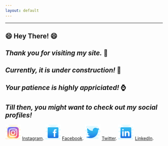 ```yaml
---
layout: default
---
```


---
😄 **Hey There!** 😄
---
_Thank you for visiting my site._ 👏
---
_Currently, it is under construction!_ 🚧
---
_Your patience is highly appriciated!_ ⌚
---
_Till then, you might want to check out my social profiles!_
---

![Instagram](./icons/icons8-instagram-50.png)
[Instagram](https://instagram.com/teekamsuthar).
![Facebook](./icons/icons8-facebook-old-50.png)
[Facebook](https://www.facebook.com/teekam.suthar.79).
![Twitter](./icons/icons8-twitter-50.png)
[Twitter](https://twitter.com/Teekam_Suthar).
![LinkedIn](./icons/icons8-linkedin-50.png)
[LinkedIn](https://www.linkedin.com/in/teekam-suthar-59730b171/).
